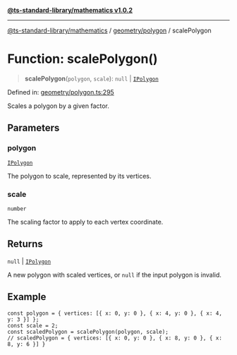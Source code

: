 [**@ts-standard-library/mathematics v1.0.2**](../../../README.md)

***

[@ts-standard-library/mathematics](../../../README.md) / [geometry/polygon](../README.md) / scalePolygon

# Function: scalePolygon()

> **scalePolygon**(`polygon`, `scale`): `null` \| [`IPolygon`](../interfaces/IPolygon.md)

Defined in: [geometry/polygon.ts:295](https://github.com/gabaudette/ts-stdlib/blob/4a412e6fb273dc9fcab54b84c05921f52dac4b3f/packages/mathematics/src/geometry/polygon.ts#L295)

Scales a polygon by a given factor.

## Parameters

### polygon

[`IPolygon`](../interfaces/IPolygon.md)

The polygon to scale, represented by its vertices.

### scale

`number`

The scaling factor to apply to each vertex coordinate.

## Returns

`null` \| [`IPolygon`](../interfaces/IPolygon.md)

A new polygon with scaled vertices, or `null` if the input polygon is invalid.

## Example

```
const polygon = { vertices: [{ x: 0, y: 0 }, { x: 4, y: 0 }, { x: 4, y: 3 }] };
const scale = 2;
const scaledPolygon = scalePolygon(polygon, scale);
// scaledPolygon = { vertices: [{ x: 0, y: 0 }, { x: 8, y: 0 }, { x: 8, y: 6 }] }
```
